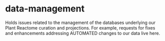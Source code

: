 # data-management
Holds issues related to the management of the databases underlying our Plant Reactome curation and projections. For example, requests for fixes and enhancements addressing AUTOMATED changes to our data live here.
